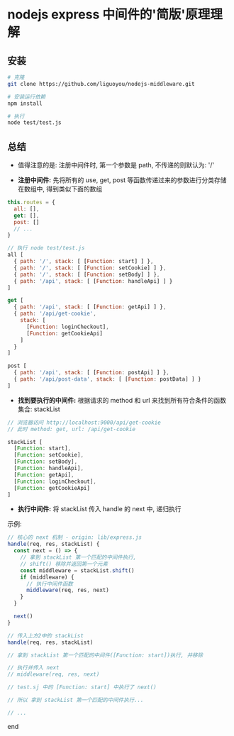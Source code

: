 # nodejs express 中间件的'简版'原理理解

## 安装

```bash
# 克隆
git clone https://github.com/liguoyou/nodejs-middleware.git

# 安装运行依赖
npm install

# 执行
node test/test.js
```

## 总结

- 值得注意的是: 注册中间件时, 第一个参数是 path, 不传递的则默认为: '/'

- **注册中间件:** 先将所有的 use, get, post 等函数传递过来的参数进行分类存储在数组中, 得到类似下面的数组

```js
this.routes = {
  all: [],
  get: [],
  post: []
  // ...
}

// 执行 node test/test.js
all [
  { path: '/', stack: [ [Function: start] ] },
  { path: '/', stack: [ [Function: setCookie] ] },
  { path: '/', stack: [ [Function: setBody] ] },
  { path: '/api', stack: [ [Function: handleApi] ] }
]

get [
  { path: '/api', stack: [ [Function: getApi] ] },
  { path: '/api/get-cookie',
    stack: [
      [Function: loginCheckout],
      [Function: getCookieApi]
    ]
  }
]

post [
  { path: '/api', stack: [ [Function: postApi] ] },
  { path: '/api/post-data', stack: [ [Function: postData] ] }
]
```

- **找到要执行的中间件:** 根据请求的 method 和 url 来找到所有符合条件的函数集合: stackList

```js
// 浏览器访问 http://localhost:9000/api/get-cookie
// 此时 method: get, url: /api/get-cookie

stackList [
  [Function: start],
  [Function: setCookie],
  [Function: setBody],
  [Function: handleApi],
  [Function: getApi],
  [Function: loginCheckout],
  [Function: getCookieApi]
]
```

- **执行中间件:** 将 stackList 传入 handle 的 next 中, 递归执行

示例:

```js
// 核心的 next 机制 - origin: lib/express.js
handle(req, res, stackList) {
  const next = () => {
    // 拿到 stackList 第一个匹配的中间件执行,
    // shift() 移除并返回第一个元素
    const middleware = stackList.shift()
    if (middleware) {
      // 执行中间件函数
      middleware(req, res, next)
    }
  }

  next()
}

// 传入上方2中的 stackList
handle(req, res, stackList)

// 拿到 stackList 第一个匹配的中间件([Function: start])执行, 并移除

// 执行并传入 next
// middleware(req, res, next)

// test.sj 中的 [Function: start] 中执行了 next()

// 所以 拿到 stackList 第一个匹配的中间件执行...

// ...
```

end
